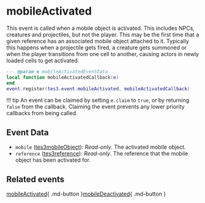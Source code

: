 # mobileActivated
<div class="search_terms" style="display: none">mobileactivated</div>

<!---
	This file is autogenerated. Do not edit this file manually. Your changes will be ignored.
	More information: https://github.com/MWSE/MWSE/tree/master/docs
-->

This event is called when a mobile object is activated. This includes NPCs, creatures and projectiles, but not the player. This may be the first time that a given reference has an associated mobile object attached to it. Typically this happens when a projectile gets fired, a creature gets summoned or when the player transitions from one cell to another, causing actors in newly loaded cells to get activated.

```lua
--- @param e mobileActivatedEventData
local function mobileActivatedCallback(e)
end
event.register(tes3.event.mobileActivated, mobileActivatedCallback)
```

!!! tip
	An event can be claimed by setting `e.claim` to `true`, or by returning `false` from the callback. Claiming the event prevents any lower priority callbacks from being called.

## Event Data

* `mobile` ([tes3mobileObject](../../types/tes3mobileObject)): *Read-only*. The activated mobile object.
* `reference` ([tes3reference](../../types/tes3reference)): *Read-only*. The reference that the mobile object has been activated for.


## Related events

[mobileActivated](../mobileActivated/){ .md-button }[mobileDeactivated](../mobileDeactivated/){ .md-button }

